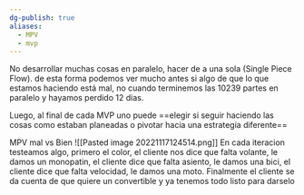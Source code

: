 ```yaml
---
dg-publish: true
aliases:
  - MPV
  - mvp
---
```

No desarrollar muchas cosas en paralelo, hacer de a una sola (Single Piece Flow). de esta forma podemos ver mucho antes si algo de que lo que estamos haciendo está mal, no cuando terminemos las 10239 partes en paralelo y hayamos perdido 12 dias.

Luego, al final de cada MVP uno puede ==elegir si seguir haciendo las cosas como estaban planeadas o pivotar hacia una estrategia diferente==

MPV mal vs Bien
![[Pasted image 20221117124514.png]]
En cada iteracion testeamos algo, primero el color, el cliente nos dice que falta volante, le damos un monopatin, el cliente dice que falta asiento, le damos una bici, el cliente dice que falta velocidad, le damos una moto. Finalmente el cliente se da cuenta de que quiere un convertible y ya tenemos todo listo para darselo